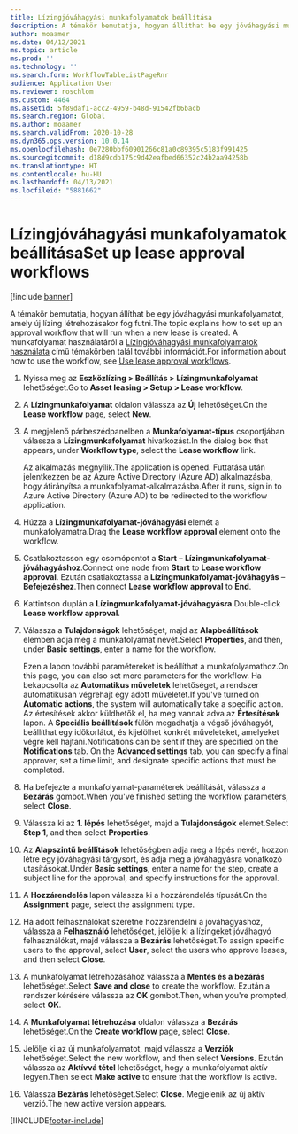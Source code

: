 ```yaml
---
title: Lízingjóváhagyási munkafolyamatok beállítása
description: A témakör bemutatja, hogyan állíthat be egy jóváhagyási munkafolyamatot, amely új lízing létrehozásakor fog futni.
author: moaamer
ms.date: 04/12/2021
ms.topic: article
ms.prod: ''
ms.technology: ''
ms.search.form: WorkflowTableListPageRnr
audience: Application User
ms.reviewer: roschlom
ms.custom: 4464
ms.assetid: 5f89daf1-acc2-4959-b48d-91542fb6bacb
ms.search.region: Global
ms.author: moaamer
ms.search.validFrom: 2020-10-28
ms.dyn365.ops.version: 10.0.14
ms.openlocfilehash: 0e7280bbf60901266c81a0c89395c5183f991425
ms.sourcegitcommit: d18d9cdb175c9d42eafbed66352c24b2aa94258b
ms.translationtype: HT
ms.contentlocale: hu-HU
ms.lasthandoff: 04/13/2021
ms.locfileid: "5881662"
---
```

# <a name="set-up-lease-approval-workflows"></a><span data-ttu-id="ae447-103">Lízingjóváhagyási munkafolyamatok beállítása</span><span class="sxs-lookup"><span data-stu-id="ae447-103">Set up lease approval workflows</span></span>

[!include [banner](../includes/banner.md)]

<span data-ttu-id="ae447-104">A témakör bemutatja, hogyan állíthat be egy jóváhagyási munkafolyamatot, amely új lízing létrehozásakor fog futni.</span><span class="sxs-lookup"><span data-stu-id="ae447-104">The topic explains how to set up an approval workflow that will run when a new lease is created.</span></span> <span data-ttu-id="ae447-105">A munkafolyamat használatáról a [Lízingjóváhagyási munkafolyamatok használata](use-create-lease-wrkflw.md) című témakörben talál további információt.</span><span class="sxs-lookup"><span data-stu-id="ae447-105">For information about how to use the workflow, see [Use lease approval workflows](use-create-lease-wrkflw.md).</span></span> 

1. <span data-ttu-id="ae447-106">Nyissa meg az **Eszközlízing \> Beállítás \> Lízingmunkafolyamat** lehetőséget.</span><span class="sxs-lookup"><span data-stu-id="ae447-106">Go to **Asset leasing \> Setup \> Lease workflow**.</span></span>
2. <span data-ttu-id="ae447-107">A **Lízingmunkafolyamat** oldalon válassza az **Új** lehetőséget.</span><span class="sxs-lookup"><span data-stu-id="ae447-107">On the **Lease workflow** page, select **New**.</span></span>
3. <span data-ttu-id="ae447-108">A megjelenő párbeszédpanelben a **Munkafolyamat-típus** csoportjában válassza a **Lízingmunkafolyamat** hivatkozást.</span><span class="sxs-lookup"><span data-stu-id="ae447-108">In the dialog box that appears, under **Workflow type**, select the **Lease workflow** link.</span></span>

    <span data-ttu-id="ae447-109">Az alkalmazás megnyílik.</span><span class="sxs-lookup"><span data-stu-id="ae447-109">The application is opened.</span></span> <span data-ttu-id="ae447-110">Futtatása után jelentkezzen be az Azure Active Directory (Azure AD) alkalmazásba, hogy átirányítsa a munkafolyamat-alkalmazásba.</span><span class="sxs-lookup"><span data-stu-id="ae447-110">After it runs, sign in to Azure Active Directory (Azure AD) to be redirected to the workflow application.</span></span>

4. <span data-ttu-id="ae447-111">Húzza a **Lízingmunkafolyamat-jóváhagyási** elemét a munkafolyamatra.</span><span class="sxs-lookup"><span data-stu-id="ae447-111">Drag the **Lease workflow approval** element onto the workflow.</span></span>
5. <span data-ttu-id="ae447-112">Csatlakoztasson egy csomópontot a **Start** – **Lízingmunkafolyamat-jóváhagyáshoz**.</span><span class="sxs-lookup"><span data-stu-id="ae447-112">Connect one node from **Start** to **Lease workflow approval**.</span></span> <span data-ttu-id="ae447-113">Ezután csatlakoztassa a **Lízingmunkafolyamat-jóváhagyás** – **Befejezéshez**.</span><span class="sxs-lookup"><span data-stu-id="ae447-113">Then connect **Lease workflow approval** to **End**.</span></span>
6. <span data-ttu-id="ae447-114">Kattintson duplán a **Lízingmunkafolyamat-jóváhagyásra**.</span><span class="sxs-lookup"><span data-stu-id="ae447-114">Double-click **Lease workflow approval**.</span></span>
7. <span data-ttu-id="ae447-115">Válassza a **Tulajdonságok** lehetőséget, majd az **Alapbeállítások** elemben adja meg a munkafolyamat nevét.</span><span class="sxs-lookup"><span data-stu-id="ae447-115">Select **Properties**, and then, under **Basic settings**, enter a name for the workflow.</span></span>

    <span data-ttu-id="ae447-116">Ezen a lapon további paramétereket is beállíthat a munkafolyamathoz.</span><span class="sxs-lookup"><span data-stu-id="ae447-116">On this page, you can also set more parameters for the workflow.</span></span> <span data-ttu-id="ae447-117">Ha bekapcsolta az **Automatikus műveletek** lehetőséget, a rendszer automatikusan végrehajt egy adott műveletet.</span><span class="sxs-lookup"><span data-stu-id="ae447-117">If you've turned on **Automatic actions**, the system will automatically take a specific action.</span></span> <span data-ttu-id="ae447-118">Az értesítések akkor küldhetők el, ha meg vannak adva az **Értesítések** lapon. A **Speciális beállítások** fülön megadhatja a végső jóváhagyót, beállíthat egy időkorlátot, és kijelölhet konkrét műveleteket, amelyeket végre kell hajtani.</span><span class="sxs-lookup"><span data-stu-id="ae447-118">Notifications can be sent if they are specified on the **Notifications** tab. On the **Advanced settings** tab, you can specify a final approver, set a time limit, and designate specific actions that must be completed.</span></span>

8. <span data-ttu-id="ae447-119">Ha befejezte a munkafolyamat-paraméterek beállítását, válassza a **Bezárás** gombot.</span><span class="sxs-lookup"><span data-stu-id="ae447-119">When you've finished setting the workflow parameters, select **Close**.</span></span>
9. <span data-ttu-id="ae447-120">Válassza ki az **1. lépés** lehetőséget, majd a **Tulajdonságok** elemet.</span><span class="sxs-lookup"><span data-stu-id="ae447-120">Select **Step 1**, and then select **Properties**.</span></span>
10. <span data-ttu-id="ae447-121">Az **Alapszintű beállítások** lehetőségben adja meg a lépés nevét, hozzon létre egy jóváhagyási tárgysort, és adja meg a jóváhagyásra vonatkozó utasításokat.</span><span class="sxs-lookup"><span data-stu-id="ae447-121">Under **Basic settings**, enter a name for the step, create a subject line for the approval, and specify instructions for the approval.</span></span>
11. <span data-ttu-id="ae447-122">A **Hozzárendelés** lapon válassza ki a hozzárendelés típusát.</span><span class="sxs-lookup"><span data-stu-id="ae447-122">On the **Assignment** page, select the assignment type.</span></span>
12. <span data-ttu-id="ae447-123">Ha adott felhasználókat szeretne hozzárendelni a jóváhagyáshoz, válassza a **Felhasználó** lehetőséget, jelölje ki a lízingeket jóváhagyó felhasználókat, majd válassza a **Bezárás** lehetőséget.</span><span class="sxs-lookup"><span data-stu-id="ae447-123">To assign specific users to the approval, select **User**, select the users who approve leases, and then select **Close**.</span></span>
13. <span data-ttu-id="ae447-124">A munkafolyamat létrehozásához válassza a **Mentés és a bezárás** lehetőséget.</span><span class="sxs-lookup"><span data-stu-id="ae447-124">Select **Save and close** to create the workflow.</span></span> <span data-ttu-id="ae447-125">Ezután a rendszer kérésére válassza az **OK** gombot.</span><span class="sxs-lookup"><span data-stu-id="ae447-125">Then, when you're prompted, select **OK**.</span></span>
14. <span data-ttu-id="ae447-126">A **Munkafolyamat létrehozása** oldalon válassza a **Bezárás** lehetőséget.</span><span class="sxs-lookup"><span data-stu-id="ae447-126">On the **Create workflow** page, select **Close**.</span></span>
14. <span data-ttu-id="ae447-127">Jelölje ki az új munkafolyamatot, majd válassza a **Verziók** lehetőséget.</span><span class="sxs-lookup"><span data-stu-id="ae447-127">Select the new workflow, and then select **Versions**.</span></span> <span data-ttu-id="ae447-128">Ezután válassza az **Aktívvá tétel** lehetőséget, hogy a munkafolyamat aktív legyen.</span><span class="sxs-lookup"><span data-stu-id="ae447-128">Then select **Make active** to ensure that the workflow is active.</span></span>
15. <span data-ttu-id="ae447-129">Válassza **Bezárás** lehetőséget.</span><span class="sxs-lookup"><span data-stu-id="ae447-129">Select **Close**.</span></span> <span data-ttu-id="ae447-130">Megjelenik az új aktív verzió.</span><span class="sxs-lookup"><span data-stu-id="ae447-130">The new active version appears.</span></span>


[!INCLUDE[footer-include](../../includes/footer-banner.md)]
